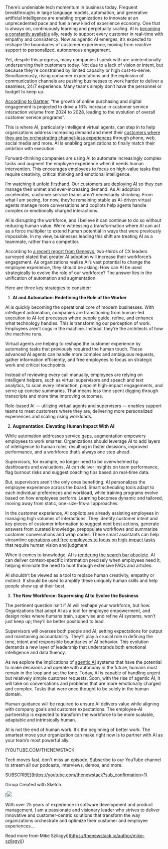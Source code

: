 There’s undeniable tech momentum in business today. Frequent breakthroughs in large language models, automation, and generative artificial intelligence are enabling organizations to innovate at an unprecedented pace and fuel a new kind of experience economy. One that is always on, continuously learning and perpetually scaling. AI is [becoming a constantly available](https://thenewstack.io/frontier-ai-models-now-becoming-available-for-takeout/) ally, ready to support every customer in real-time with empathy and consistency. Now as agentic AI emerges, it’s expected to reshape the boundaries of customer experience, moving from reactive support to personalized, autonomous engagement.

Yet, despite this progress, many companies I speak with are unintentionally underserving their customers today. Not due to a lack of vision or intent, but because they’re constrained by limited capacity or high cost-to-serve. Simultaneously, rising consumer expectations and the explosion of communication channels are pushing businesses to work harder to deliver a seamless, 24/7 experience. Many teams simply don’t have the personnel or budget to keep up.

[According to Gartner](https://www.gartner.com/en/documents/5451663), “the growth of online purchasing and digital engagement is projected to drive a 16% increase in customer service interaction volume from 2024 to 2028, leading to the evolution of overall customer service programs”.

This is where AI, particularly intelligent virtual agents, can step in to help organizations address increasing demand and meet their [customers where they are by orchestrating channel-less experiences](https://thenewstack.io/authentication-actions-boost-security-and-customer-experience/) through phone, web, social media and more. AI is enabling organizations to finally match their ambition with execution.

Forward-thinking companies are using AI to automate increasingly complex tasks and augment the employee experience when it needs human intervention. This encourages employees to focus on high-value tasks that require creativity, critical thinking and emotional intelligence.

I’m watching it unfold firsthand. Our customers are deploying AI so they can manage their unmet and ever-increasing demand. As AI adoption accelerates, customer service teams aren’t necessarily shrinking. From what I am seeing, for now, they’re remaining stable as AI-driven virtual agents manage more conversations and copilots help agents handle complex or emotionally charged interactions.

AI is disrupting the workforce, and I believe it can continue to do so without reducing human value. We’re witnessing a transformation where AI can act as a force multiplier to extend human potential in ways that were previously impossible. In my view, businesses leading this shift are treating AI as a teammate, rather than a competitor.

According​​ to [a recent report from Genesys](https://www.genesys.com/resources/customer-experience-in-the-age-of-ai), two-thirds of CX leaders surveyed stated that greater AI adoption will increase their workforce’s engagement. As organizations realize AI’s vast potential to change the employee experience, they should be asking: How can AI be used strategically to evolve the role of our workforce? The answer lies in the unification of automation and augmentation.

Here are three key strategies to consider:

1. **AI and Automation: Redefining the Role of the Worker**

AI is quickly becoming the operational core of modern businesses. With intelligent automation, companies are transitioning from human-led execution to AI-led processes where people guide, refine, and enhance what technology handles. This is transforming our perception of work. Employees aren’t cogs in the machine. Instead, they’re the architects of how the machine runs.

Virtual agents are helping to reshape the customer experience by automating tasks that previously required the human touch. These advanced AI agents can handle more complex and ambiguous requests, gather information efficiently, and free employees to focus on strategic work and critical touchpoints.

Instead of reviewing every call manually, employees are relying on intelligent helpers, such as virtual supervisors and speech and text analytics, to scan every interaction, pinpoint high-impact engagements, and serve up concise summaries. That means less time spent digging through transcripts and more time improving outcomes.

Role-based AI — utilizing virtual agents and supervisors — enables support teams to meet customers where they are, delivering more personalized experiences and scaling rising workloads.

2. **Augmentation: Elevating Human Impact With AI**

While automation addresses service gaps, augmentation empowers employees to work smarter. Organizations should leverage AI to add layers of intelligence to human roles, resulting in faster decisions, improved performance, and a workforce that’s always one step ahead.

Supervisors, for example, no longer need to be overwhelmed by dashboards and evaluations. AI can deliver insights on team performance, flag burnout risks and suggest coaching tips based on real-time data.

But, supervisors aren’t the only ones benefiting. AI personalizes the employee experience across the board. Smart scheduling tools adapt to each individual preferences and workload, while training programs evolve based on how employees perform. Learning becomes dynamic and tailored, moving away from static, one-size-fits-all approaches.

In the customer experience, AI copilots are already assisting employees in managing high volumes of interactions. They identify customer intent and key pieces of customer information to suggest next best actions, generate answers from curated knowledge, prepopulate workflows and summarize customer conversations and wrap codes. These smart assistants can help streamline [operations and free employees to focus on high-impact tasks](https://thenewstack.io/automate-routine-tasks-with-an-ad-hoc-ansible-script/) that require human vision and judgment.

When it comes to knowledge, AI is [rendering the search bar obsolete](https://thenewstack.io/5-software-development-skills-ai-will-render-obsolete/). AI can deliver context-specific information precisely when employees need it, helping eliminate the need to hunt through extensive FAQs and articles.

AI shouldn’t be viewed as a tool to replace human creativity, empathy or instinct. It should be used to amplify these uniquely human skills and help people show up at their best.

3. **The New Workforce: Supervising AI to Evolve the Business**

The pertinent question isn’t if AI will reshape your workforce, but how. Organizations that adopt AI as a tool for employee empowerment, and design roles where humans train, supervise and refine AI systems, won’t just keep up; they’ll be better positioned to lead.

Supervisors will oversee both people and AI, setting expectations for output and maintaining accountability. They’ll play a crucial role in defining the tone, intent and responsible boundaries of AI behavior. This evolution demands a new layer of leadership that understands both emotional intelligence and data fluency.

As we explore the implications of [agentic AI](https://thenewstack.io/agentic-ai-for-enterprises-4-key-benefits-driving-innovation/) systems that have the potential to make decisions and operate with autonomy in the future, humans must remain in the loop and set the tone. Today, AI is capable of handling urgent but relatively simple customer requests. Soon, with the rise of agentic AI, it will take on conversations and problems that are more emotionally charged and complex. Tasks that were once thought to be solely in the human domain.

Human guidance will be required to ensure AI delivers value while aligning with company goals and customer expectations. The employee-AI partnership is expected to transform the workforce to be more scalable, adaptable and intrinsically human.

AI is not the end of human work. It’s the beginning of better work. The smartest move your organization can make right now is to partner with AI as your team’s most powerful ally.

[YOUTUBE.COM/THENEWSTACK

Tech moves fast, don't miss an episode. Subscribe to our YouTube
channel to stream all our podcasts, interviews, demos, and more.

SUBSCRIBE](https://youtube.com/thenewstack?sub_confirmation=1)

Group
Created with Sketch.

[![](https://thenewstack.io/wp-content/uploads/2025/06/58b0dfaa-1741282570096-600x600.jpeg)

With over 25 years of experience in software development and product management, I am a passionate and visionary leader who strives to deliver innovative and customer-centric solutions that transform the way organizations orchestrate and optimize their customer and employee experiences....

Read more from Mike Szilagyi](https://thenewstack.io/author/mike-szilagyi/)